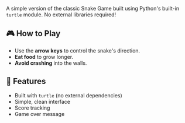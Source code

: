 A simple version of the classic Snake Game built using Python's built-in `turtle` module. No external libraries required!

## 🎮 How to Play

- Use the **arrow keys** to control the snake's direction.
- **Eat food** to grow longer.
- **Avoid crashing** into the walls.
## 🚀 Features

- Built with `turtle` (no external dependencies)
- Simple, clean interface
- Score tracking
- Game over message
